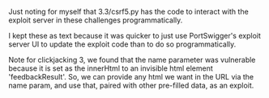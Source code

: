 Just noting for myself that 3.3/csrf5.py has the code to interact
with the exploit server in these challenges programmatically.

I kept these as text because it was quicker to just use PortSwigger's exploit
server UI to update the exploit code than to do so programmatically.

Note for clickjacking 3, we found that the name parameter was vulnerable because it
is set as the innerHtml to an invisible html element 'feedbackResult'. So, we can
provide any html we want in the URL via the name param, and use that, paired with other
pre-filled data, as an exploit.
